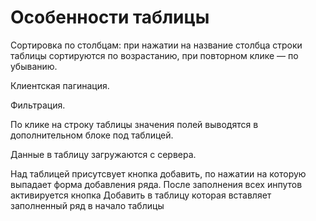 # Особенности таблицы

Сортировка по столбцам: при нажатии на название столбца строки таблицы сортируются по возрастанию, при повторном клике — по убыванию.

Клиентская пагинация.

Фильтрация.

По клике на строку таблицы значения полей выводятся в дополнительном блоке под таблицей.

Данные в таблицу загружаются с сервера.

Над таблицей присутсвует кнопка добавить, по нажатии на которую выпадает форма добавления ряда.
После заполнения всех инпутов активируется кнопка Добавить в таблицу которая вставляет заполненный ряд в начало таблицы
